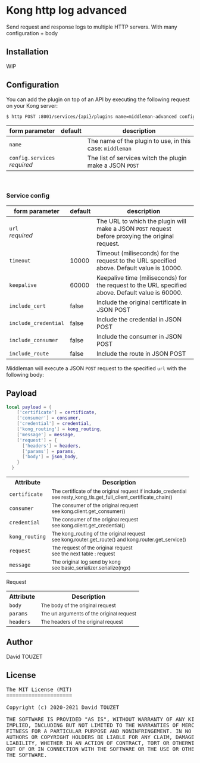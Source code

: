 # Kong http log advanced

Send request and response logs to multiple HTTP servers.
With many configuration + body


## Installation

WIP

## Configuration

You can add the plugin on top of an API by executing the following request on your Kong server:

```sh
$ http POST :8001/services/{api}/plugins name=middleman-advanced config:='{ "services": [{"url": "http://myserver.io/validate", "timeout": 10000, "keepalive": 60000}]}'
```

<table><thead>
<tr>
<th>form parameter</th>
<th>default</th>
<th>description</th>
</tr>
</thead><tbody>
<tr>
<td><code>name</code></td>
<td></td>
<td>The name of the plugin to use, in this case: <code>middleman</code></td>
</tr>
<tr>
<td><code>config.services</code><br><em>required</em></td>
<td></td>
<td>The list of services witch the plugin make a JSON <code>POST</code></td>
</tr>

</tbody></table><br />

### Service config
<table><thead>
<tr>
<th>form parameter</th>
<th>default</th>
<th>description</th>
</tr>
</thead><tbody>
<tr>
<td><code>url</code><br><em>required</em></td>
<td></td>
<td>The URL to which the plugin will make a JSON <code>POST</code> request before proxying the original request.</td>
</tr>
<tr>
<td><code>timeout</code></td>
<td>10000</td>
<td>Timeout (miliseconds) for the request to the URL specified above. Default value is 10000.</td>
</tr>
<tr>
<td><code>keepalive</code></td>
<td>60000</td>
<td>Keepalive time (miliseconds) for the request to the URL specified above. Default value is 60000.</td>
</tr>
<tr>
<td><code>include_cert</code></td>
<td>false</td>
<td>Include the original certificate in JSON POST</td>
</tr>
<tr>
<td><code>include_credential</code></td>
<td>false</td>
<td>Include the credential in JSON POST</td>
</tr>
<tr>
<td><code>include_consumer</code></td>
<td>false</td>
<td>Include the consumer in JSON POST</td>
</tr>
<tr>
<td><code>include_route</code></td>
<td>false</td>
<td>Include the route in JSON POST</td>
</tr>
</tbody></table>

Middleman will execute a JSON <code>POST</code> request to the specified <code>url</code> with the following body:


## Payload
```lua
local payload = {
    ['certificate'] = certificate,
    ['consumer'] = consumer,
    ['credential'] = credential,
    ['kong_routing'] = kong_routing,
    ['message'] = message,
    ['request'] = {
      ['headers'] = headers,
      ['params'] = params,
      ['body'] = json_body,
    }
  }
```

<table>
    <tr>
        <th>Attribute</th>
        <th>Description</th>
    </tr>
    <tr>
    <td><code>certificate</code></td>
    <td><small>The certificate of the original request if include_credential <br/> see resty_kong_tls.get_full_client_certificate_chain()</small></td>
    </tr>
    <tr>
        <td><code>consumer</code></td>
        <td><small>The consumer of the original request <br/> see kong.client.get_consumer()</small></td>
    </tr>
    <tr>
        <td><code>credential</code></td>
        <td><small>The consumer of the original request <br/> see kong.client.get_credential()</small></td>
    </tr>
    <tr>
        <td><code>kong_routing</code></td>
        <td><small>The kong_routing of the original request <br/> see kong.router.get_route() and kong.router.get_service()</small></td>
    </tr>
    <tr>
        <td><code>request</code></td>
        <td><small>The request of the original request <br /> see the next table : request</small></td>
    </tr>
    <tr>
        <td><code>message</code></td>
        <td><small>The original log send by kong <br /> see basic_serializer.serialize(ngx)</small></td>
    </tr>
</table>

Request
<table>
    <tr>
        <th>Attribute</th>
        <th>Description</th>
    </tr>
    <tr>
    <td><code>body</code></td>
    <td><small>The body of the original request</small></td>
    </tr>
    <tr>
        <td><code>params</code></td>
        <td><small>The url arguments of the original request</small></td>
    </tr>
    <tr>
        <td><code>headers</code></td>
        <td><small>The headers of the original request</small></td>
    </tr>
</table>

## Author
David TOUZET

## License
<pre>
The MIT License (MIT)
=====================

Copyright (c) 2020-2021 David TOUZET

THE SOFTWARE IS PROVIDED "AS IS", WITHOUT WARRANTY OF ANY KIND, EXPRESS OR
IMPLIED, INCLUDING BUT NOT LIMITED TO THE WARRANTIES OF MERCHANTABILITY,
FITNESS FOR A PARTICULAR PURPOSE AND NONINFRINGEMENT. IN NO EVENT SHALL THE
AUTHORS OR COPYRIGHT HOLDERS BE LIABLE FOR ANY CLAIM, DAMAGES OR OTHER
LIABILITY, WHETHER IN AN ACTION OF CONTRACT, TORT OR OTHERWISE, ARISING FROM,
OUT OF OR IN CONNECTION WITH THE SOFTWARE OR THE USE OR OTHER DEALINGS IN
THE SOFTWARE.
</pre>
